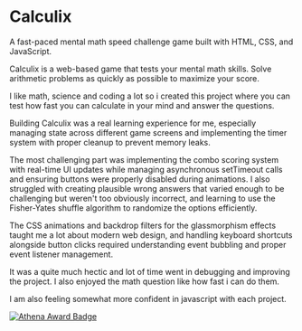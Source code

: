 # Calculix

A fast-paced mental math speed challenge game built with HTML, CSS, and JavaScript. 

Calculix is a web-based game that tests your mental math skills. Solve arithmetic problems as quickly as possible to maximize your score.

I like math, science and coding a lot so i created this project where you can test how fast you can calculate in your mind and answer the questions. 

Building Calculix was a real learning experience for me, especially managing state across different game screens and implementing the timer system with proper cleanup to prevent memory leaks. 

The most challenging part was implementing the combo scoring system with real-time UI updates while managing asynchronous setTimeout calls and ensuring buttons were properly disabled during animations. I also struggled with creating plausible wrong answers that varied enough to be challenging but weren't too obviously incorrect, and learning to use the Fisher-Yates shuffle algorithm to randomize the options efficiently. 

The CSS animations and backdrop filters for the glassmorphism effects taught me a lot about modern web design, and handling keyboard shortcuts alongside button clicks required understanding event bubbling and proper event listener management.


It was a quite much hectic and lot of time went in debugging and improving the project. I also enjoyed the math question like how fast i can do them. 


I am also feeling somewhat more confident in javascript with each project.

[![Athena Award Badge](https://img.shields.io/endpoint?url=https%3A%2F%2Faward.athena.hackclub.com%2Fapi%2Fbadge)](https://award.athena.hackclub.com?utm_source=readme)
